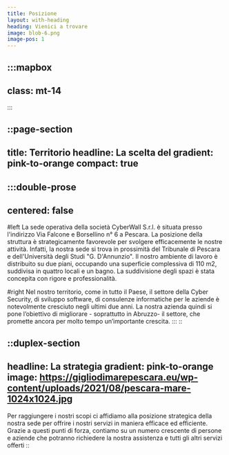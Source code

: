 ```yaml
---
title: Posizione
layout: with-heading
heading: Vienici a trovare
image: blob-6.png
image-pos: 1
---
```


:::mapbox
---
class: mt-14
---
:::

::page-section
---
title: Territorio
headline: La scelta del
gradient: pink-to-orange
compact: true
---
  :::double-prose
  ---
  centered: false
  ---
  #left
  La sede operativa della società CyberWall S.r.l. è situata presso l'indirizzo Via Falcone e Borsellino n° 6 a Pescara. La posizione della struttura è strategicamente favorevole per svolgere efficacemente le nostre attività. Infatti, la nostra sede si trova in prossimità del Tribunale di Pescara e dell'Università degli Studi "G. D'Annunzio". Il nostro ambiente di lavoro è distribuito su due piani, occupando una superficie complessiva di 110 m2, suddivisa in quattro locali e un bagno. La suddivisione degli spazi è stata concepita con rigore e professionalità.

  #right
  Nel nostro territorio, come in tutto il Paese, il settore della Cyber Security, di sviluppo
  software, di consulenze informatiche per le aziende è notevolmente cresciuto negli
  ultimi due anni. La nostra azienda quindi si pone l’obiettivo di migliorare - soprattutto
  in Abruzzo- il settore, che promette ancora per molto tempo un’importante crescita.
  :::
::
  
::duplex-section
---
headline: La strategia
gradient: pink-to-orange
image: https://gigliodimarepescara.eu/wp-content/uploads/2021/08/pescara-mare-1024x1024.jpg
---
Per raggiungere i nostri scopi ci affidiamo alla posizione strategica della nostra sede
per offrire i nostri servizi in maniera efficace ed efficiente. Grazie a questi punti di
forza, contiamo su un numero crescente di persone e aziende che potranno
richiedere la nostra assistenza e tutti gli altri servizi offerti
::